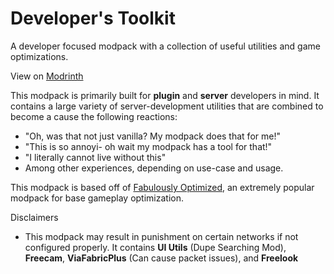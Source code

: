 # Developer's Toolkit
A developer focused modpack with a collection of useful utilities and game optimizations.

View on [Modrinth](https://modrinth.com/project/dev-toolkit) 

This modpack is primarily built for **plugin** and **server** developers in mind. It contains a large variety of server-development utilities that are combined to become a cause the following reactions:
- "Oh, was that not just vanilla? My modpack does that for me!"
- "This is so annoyi- oh wait my modpack has a tool for that!"
- "I literally cannot live without this"
- Among other experiences, depending on use-case and usage.

This modpack is based off of [Fabulously Optimized](download.fo), an extremely popular modpack for base gameplay optimization.

Disclaimers
- This modpack may result in punishment on certain networks if not configured properly. It contains **UI Utils** (Dupe Searching Mod), **Freecam**, **ViaFabricPlus** (Can cause packet issues),  and **Freelook**
